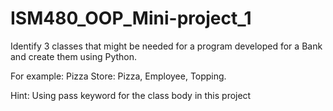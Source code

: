 # ISM480_OOP_Mini-project_1
Identify 3 classes that might be needed for a program developed for a Bank and create them using Python. 

For example: Pizza Store: Pizza, Employee, Topping. 

Hint: Using pass keyword for the class body in this project
